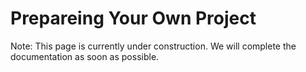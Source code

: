 Prepareing Your Own Project
===

Note: This page is currently under construction. We will complete the documentation as soon as possible.